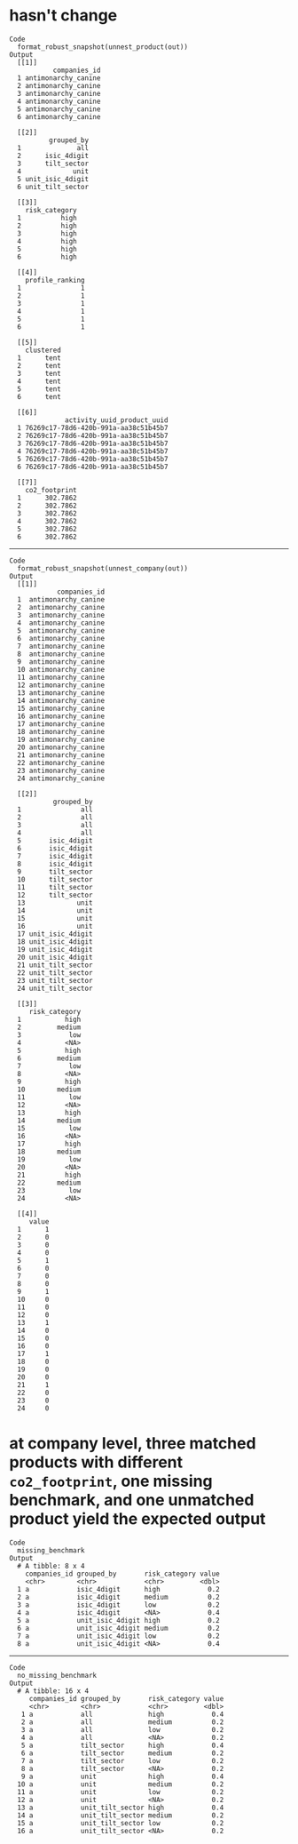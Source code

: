 # hasn't change

    Code
      format_robust_snapshot(unnest_product(out))
    Output
      [[1]]
               companies_id
      1 antimonarchy_canine
      2 antimonarchy_canine
      3 antimonarchy_canine
      4 antimonarchy_canine
      5 antimonarchy_canine
      6 antimonarchy_canine
      
      [[2]]
              grouped_by
      1              all
      2      isic_4digit
      3      tilt_sector
      4             unit
      5 unit_isic_4digit
      6 unit_tilt_sector
      
      [[3]]
        risk_category
      1          high
      2          high
      3          high
      4          high
      5          high
      6          high
      
      [[4]]
        profile_ranking
      1               1
      2               1
      3               1
      4               1
      5               1
      6               1
      
      [[5]]
        clustered
      1      tent
      2      tent
      3      tent
      4      tent
      5      tent
      6      tent
      
      [[6]]
                  activity_uuid_product_uuid
      1 76269c17-78d6-420b-991a-aa38c51b45b7
      2 76269c17-78d6-420b-991a-aa38c51b45b7
      3 76269c17-78d6-420b-991a-aa38c51b45b7
      4 76269c17-78d6-420b-991a-aa38c51b45b7
      5 76269c17-78d6-420b-991a-aa38c51b45b7
      6 76269c17-78d6-420b-991a-aa38c51b45b7
      
      [[7]]
        co2_footprint
      1      302.7862
      2      302.7862
      3      302.7862
      4      302.7862
      5      302.7862
      6      302.7862
      

---

    Code
      format_robust_snapshot(unnest_company(out))
    Output
      [[1]]
                companies_id
      1  antimonarchy_canine
      2  antimonarchy_canine
      3  antimonarchy_canine
      4  antimonarchy_canine
      5  antimonarchy_canine
      6  antimonarchy_canine
      7  antimonarchy_canine
      8  antimonarchy_canine
      9  antimonarchy_canine
      10 antimonarchy_canine
      11 antimonarchy_canine
      12 antimonarchy_canine
      13 antimonarchy_canine
      14 antimonarchy_canine
      15 antimonarchy_canine
      16 antimonarchy_canine
      17 antimonarchy_canine
      18 antimonarchy_canine
      19 antimonarchy_canine
      20 antimonarchy_canine
      21 antimonarchy_canine
      22 antimonarchy_canine
      23 antimonarchy_canine
      24 antimonarchy_canine
      
      [[2]]
               grouped_by
      1               all
      2               all
      3               all
      4               all
      5       isic_4digit
      6       isic_4digit
      7       isic_4digit
      8       isic_4digit
      9       tilt_sector
      10      tilt_sector
      11      tilt_sector
      12      tilt_sector
      13             unit
      14             unit
      15             unit
      16             unit
      17 unit_isic_4digit
      18 unit_isic_4digit
      19 unit_isic_4digit
      20 unit_isic_4digit
      21 unit_tilt_sector
      22 unit_tilt_sector
      23 unit_tilt_sector
      24 unit_tilt_sector
      
      [[3]]
         risk_category
      1           high
      2         medium
      3            low
      4           <NA>
      5           high
      6         medium
      7            low
      8           <NA>
      9           high
      10        medium
      11           low
      12          <NA>
      13          high
      14        medium
      15           low
      16          <NA>
      17          high
      18        medium
      19           low
      20          <NA>
      21          high
      22        medium
      23           low
      24          <NA>
      
      [[4]]
         value
      1      1
      2      0
      3      0
      4      0
      5      1
      6      0
      7      0
      8      0
      9      1
      10     0
      11     0
      12     0
      13     1
      14     0
      15     0
      16     0
      17     1
      18     0
      19     0
      20     0
      21     1
      22     0
      23     0
      24     0
      

# at company level, three matched products with different `co2_footprint`, one missing benchmark, and one unmatched product yield the expected output

    Code
      missing_benchmark
    Output
      # A tibble: 8 x 4
        companies_id grouped_by       risk_category value
        <chr>        <chr>            <chr>         <dbl>
      1 a            isic_4digit      high            0.2
      2 a            isic_4digit      medium          0.2
      3 a            isic_4digit      low             0.2
      4 a            isic_4digit      <NA>            0.4
      5 a            unit_isic_4digit high            0.2
      6 a            unit_isic_4digit medium          0.2
      7 a            unit_isic_4digit low             0.2
      8 a            unit_isic_4digit <NA>            0.4

---

    Code
      no_missing_benchmark
    Output
      # A tibble: 16 x 4
         companies_id grouped_by       risk_category value
         <chr>        <chr>            <chr>         <dbl>
       1 a            all              high            0.4
       2 a            all              medium          0.2
       3 a            all              low             0.2
       4 a            all              <NA>            0.2
       5 a            tilt_sector      high            0.4
       6 a            tilt_sector      medium          0.2
       7 a            tilt_sector      low             0.2
       8 a            tilt_sector      <NA>            0.2
       9 a            unit             high            0.4
      10 a            unit             medium          0.2
      11 a            unit             low             0.2
      12 a            unit             <NA>            0.2
      13 a            unit_tilt_sector high            0.4
      14 a            unit_tilt_sector medium          0.2
      15 a            unit_tilt_sector low             0.2
      16 a            unit_tilt_sector <NA>            0.2

